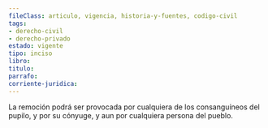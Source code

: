 ```yaml
---
fileClass: articulo, vigencia, historia-y-fuentes, codigo-civil
tags:
- derecho-civil
- derecho-privado
estado: vigente
tipo: inciso
libro:
titulo:
parrafo:
corriente-juridica:
---
```

La remoción podrá ser provocada por cualquiera de los consanguíneos del pupilo, y por su cónyuge, y aun por cualquiera persona del pueblo.